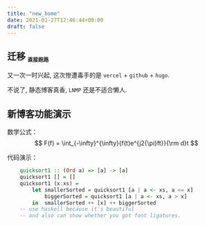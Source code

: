 ```yaml
---
title: "new_home"
date: 2021-01-27T12:46:44+08:00
draft: false
---
```


## 迁移 <sub><small><small>直接跑路</small></small></sub>

又一次一时兴起, 这次惨遭毒手的是 `vercel` + `github` + `hugo`.

不说了, 静态博客真香, <abbr>`LNMP`</abbr> 还是不适合懒人.

## 新博客功能演示

数学公式：
$$
    F(f) = \int_{-\infty}^{\infty}{f(t)e^{j2{\pi}ft}}{\rm d}t
$$

代码演示：

```haskell
    quicksort1 :: (Ord a) => [a] -> [a]
    quicksort1 [] = []
    quicksort1 (x:xs) =
        let smallerSorted = quicksort1 [a | a <- xs, a <= x]
            biggerSorted = quicksort1 [a | a <- xs, a > x]
        in  smallerSorted ++ [x] ++ biggerSorted
    -- use haskell because it's beautiful
    -- and also can show whether you got font ligatures.
```

